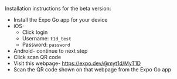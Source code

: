 Installation instructions for the beta version:
- Install the Expo Go app for your device
- iOS-
    - Click login
    - Username: `t1d_test`
    - Password: `password`
- Android- continue to next step
- Click scan QR code
- Visit this webpage- https://expo.dev/@myt1d/MyT1D
- Scan the QR code shown on that webpage from the Expo Go app